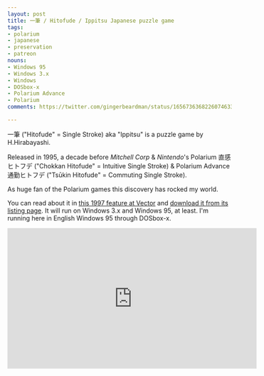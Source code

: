```yaml
---
layout: post
title: 一筆 / Hitofude / Ippitsu Japanese puzzle game
tags:
- polarium
- japanese
- preservation
- patreon
nouns:
- Windows 95
- Windows 3.x
- Windows
- DOSbox-x
- Polarium Advance
- Polarium
comments: https://twitter.com/gingerbeardman/status/1656736368226074633

---
```


一筆 ("Hitofude" = Single Stroke) aka "Ippitsu" is a puzzle game by H.Hirabayashi.

Released in 1995, a decade before *Mitchell Corp* & *Nintendo*'s Polarium 直感ヒトフデ ("Chokkan Hitofude" = Intuitive Single Stroke) & Polarium Advance 通勤ヒトフデ ("Tsūkin Hitofude" = Commuting Single Stroke).

As huge fan of the Polarium games this discovery has rocked my world.

You can read about it in [this 1997 feature at Vector](https://www.vector.co.jp/magazine/special/970912/sp7091211.html) and [download it from its listing page](https://www.vector.co.jp/soft/win31/game/se024209.html). It will run on Windows 3.x and Windows 95, at least. I'm running here in English Windows 95 through DOSbox-x.

<iframe width="560" height="315" src="https://www.youtube.com/embed/-VaQ4DUSvWE" title="YouTube video player" frameborder="0" allow="accelerometer; autoplay; clipboard-write; encrypted-media; gyroscope; picture-in-picture" allowfullscreen></iframe>
